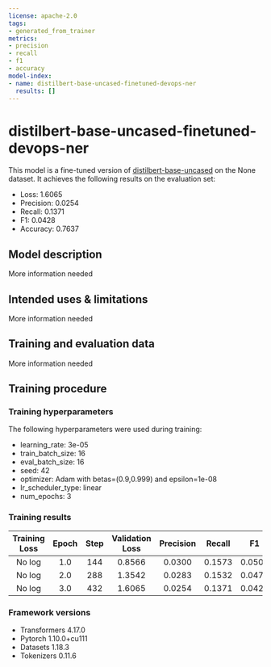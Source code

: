 ```yaml
---
license: apache-2.0
tags:
- generated_from_trainer
metrics:
- precision
- recall
- f1
- accuracy
model-index:
- name: distilbert-base-uncased-finetuned-devops-ner
  results: []
---
```


<!-- This model card has been generated automatically according to the information the Trainer had access to. You
should probably proofread and complete it, then remove this comment. -->

# distilbert-base-uncased-finetuned-devops-ner

This model is a fine-tuned version of [distilbert-base-uncased](https://huggingface.co/distilbert-base-uncased) on the None dataset.
It achieves the following results on the evaluation set:
- Loss: 1.6065
- Precision: 0.0254
- Recall: 0.1371
- F1: 0.0428
- Accuracy: 0.7637

## Model description

More information needed

## Intended uses & limitations

More information needed

## Training and evaluation data

More information needed

## Training procedure

### Training hyperparameters

The following hyperparameters were used during training:
- learning_rate: 3e-05
- train_batch_size: 16
- eval_batch_size: 16
- seed: 42
- optimizer: Adam with betas=(0.9,0.999) and epsilon=1e-08
- lr_scheduler_type: linear
- num_epochs: 3

### Training results

| Training Loss | Epoch | Step | Validation Loss | Precision | Recall | F1     | Accuracy |
|:-------------:|:-----:|:----:|:---------------:|:---------:|:------:|:------:|:--------:|
| No log        | 1.0   | 144  | 0.8566          | 0.0300    | 0.1573 | 0.0503 | 0.7742   |
| No log        | 2.0   | 288  | 1.3542          | 0.0283    | 0.1532 | 0.0477 | 0.7641   |
| No log        | 3.0   | 432  | 1.6065          | 0.0254    | 0.1371 | 0.0428 | 0.7637   |


### Framework versions

- Transformers 4.17.0
- Pytorch 1.10.0+cu111
- Datasets 1.18.3
- Tokenizers 0.11.6
